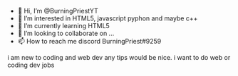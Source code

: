 - 👋 Hi, I’m @BurningPriestYT
- 👀 I’m interested in HTML5, javascript pyphon and maybe c++
- 🌱 I’m currently learning HTML5 
- 💞️ I’m looking to collaborate on ...
- 📫 How to reach me discord BurningPriest#9259

<!---
BurningPriestYT/BurningPriestYT is a ✨ special ✨ repository because its `README.md` (this file) appears on your GitHub profile.
You can click the Preview link to take a look at your changes.
--->
i am new to coding and web dev any tips would be nice. i want to do web or coding dev jobs
